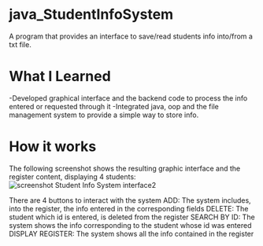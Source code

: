# java_StudentInfoSystem
A program that provides an interface to save/read students info into/from a txt file.


# What I Learned
-Developed graphical interface and the backend code to process the info entered or requested through it
-Integrated java, oop and the file management system to provide a simple way to store info.
  
# How it works
The following screenshot shows the resulting graphic interface and the register content, displaying 4 students:
![screenshot Student Info System interface2](https://user-images.githubusercontent.com/43050275/60132591-6befa480-9761-11e9-8f8f-c3915246669b.png)

There are 4 buttons to interact with the system
ADD: The system includes, into the register, the info entered in the corresponding fields
DELETE: The student which id is entered, is deleted from the register
SEARCH BY ID: The system shows the info corresponding to the student whose id was entered
DISPLAY REGISTER: The system shows all the info contained in the register

